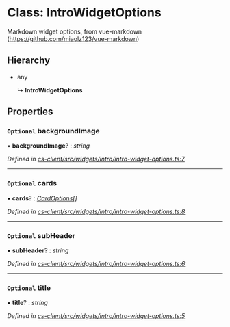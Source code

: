 # Class: IntroWidgetOptions

Markdown widget options, from vue-markdown (https://github.com/miaolz123/vue-markdown)

## Hierarchy

* any

  ↳ **IntroWidgetOptions**

## Properties

### `Optional` backgroundImage

• **backgroundImage**? : *string*

*Defined in [cs-client/src/widgets/intro/intro-widget-options.ts:7](https://github.com/RichardHovenkamp/csnext/blob/0e0b9b29/packages/cs-client/src/widgets/intro/intro-widget-options.ts#L7)*

___

### `Optional` cards

• **cards**? : *[CardOptions](_cs_client_src_widgets_intro_intro_widget_options_.cardoptions.md)[]*

*Defined in [cs-client/src/widgets/intro/intro-widget-options.ts:8](https://github.com/RichardHovenkamp/csnext/blob/0e0b9b29/packages/cs-client/src/widgets/intro/intro-widget-options.ts#L8)*

___

### `Optional` subHeader

• **subHeader**? : *string*

*Defined in [cs-client/src/widgets/intro/intro-widget-options.ts:6](https://github.com/RichardHovenkamp/csnext/blob/0e0b9b29/packages/cs-client/src/widgets/intro/intro-widget-options.ts#L6)*

___

### `Optional` title

• **title**? : *string*

*Defined in [cs-client/src/widgets/intro/intro-widget-options.ts:5](https://github.com/RichardHovenkamp/csnext/blob/0e0b9b29/packages/cs-client/src/widgets/intro/intro-widget-options.ts#L5)*
